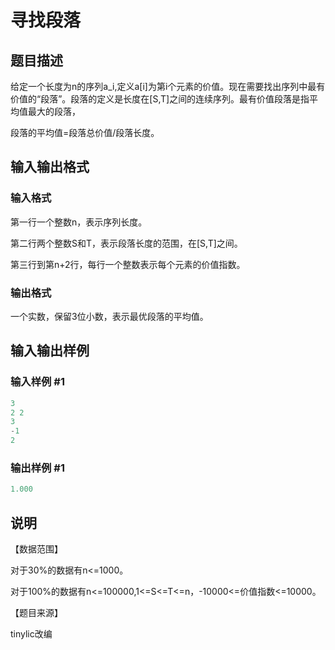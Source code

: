 # 寻找段落

## 题目描述

给定一个长度为n的序列a\_i,定义a[i]为第i个元素的价值。现在需要找出序列中最有价值的“段落”。段落的定义是长度在[S,T]之间的连续序列。最有价值段落是指平均值最大的段落，

段落的平均值=段落总价值/段落长度。

## 输入输出格式

### 输入格式

第一行一个整数n，表示序列长度。

第二行两个整数S和T，表示段落长度的范围，在[S,T]之间。

第三行到第n+2行，每行一个整数表示每个元素的价值指数。

### 输出格式

一个实数，保留3位小数，表示最优段落的平均值。

## 输入输出样例

### 输入样例 #1

```cpp
3
2 2
3
-1
2

```
### 输出样例 #1

```cpp
1.000
```


## 说明

【数据范围】

对于30%的数据有n<=1000。

对于100%的数据有n<=100000,1<=S<=T<=n，-10000<=价值指数<=10000。

【题目来源】

tinylic改编

